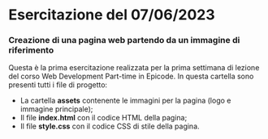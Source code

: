 # Esercitazione del 07/06/2023
### Creazione di una pagina web partendo da un immagine di riferimento
Questa è la prima esercitazione realizzata per la prima settimana di lezione del corso Web Development Part-time in Epicode. In questa cartella sono presenti tutti i file di progetto:
* La cartella **assets** contenente le immagini per la pagina (logo e immagine principale);
* Il file **index.html** con il codice HTML della pagina;
* Il file **style.css** con il codice CSS di stile della pagina.
